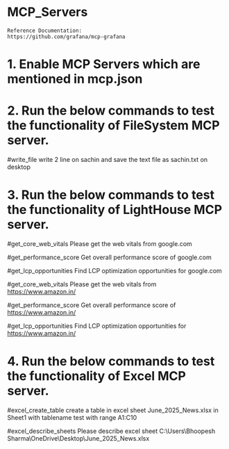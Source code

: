 # MCP_Servers

    Reference Documentation:
    https://github.com/grafana/mcp-grafana

# 1. Enable MCP Servers which are mentioned in mcp.json

# 2. Run the below commands to test the functionality of FileSystem MCP server.

#write_file write 2 line on sachin and save the text file as sachin.txt on desktop

# 3. Run the below commands to test the functionality of  LightHouse MCP server.

#get_core_web_vitals Please get the web vitals from google.com 

#get_performance_score Get overall performance score of google.com 

#get_lcp_opportunities Find LCP optimization opportunities for google.com 

#get_core_web_vitals Please get the web vitals from https://www.amazon.in/ 

#get_performance_score Get overall performance score of https://www.amazon.in/ 

#get_lcp_opportunities Find LCP optimization opportunities for https://www.amazon.in/ 

# 4. Run the below commands to test the functionality of Excel MCP server.

#excel_create_table create a table in excel sheet June_2025_News.xlsx in Sheet1 with tablename test with range A1:C10 

#excel_describe_sheets Please describe excel sheet C:\Users\Bhoopesh Sharma\OneDrive\Desktop\June_2025_News.xlsx

   
